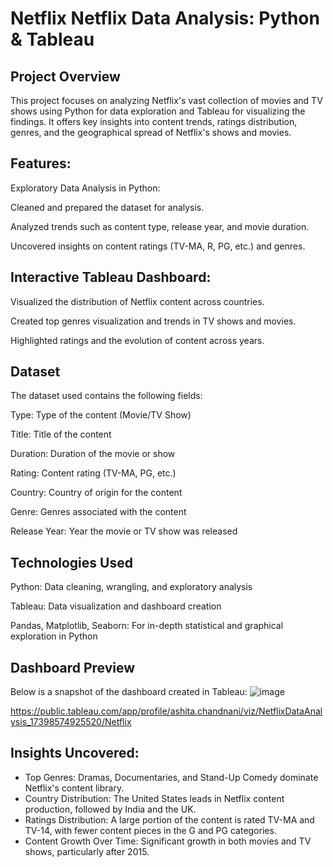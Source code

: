 # Netflix Netflix Data Analysis: Python & Tableau
 
## Project Overview
This project focuses on analyzing Netflix's vast collection of movies and TV shows using Python for data exploration and Tableau for visualizing the findings. It offers key insights into content trends, ratings distribution, genres, and the geographical spread of Netflix's shows and movies.

## Features:

Exploratory Data Analysis in Python:

Cleaned and prepared the dataset for analysis.

Analyzed trends such as content type, release year, and movie duration.

Uncovered insights on content ratings (TV-MA, R, PG, etc.) and genres.

## Interactive Tableau Dashboard:

Visualized the distribution of Netflix content across countries.

Created top genres visualization and trends in TV shows and movies.

Highlighted ratings and the evolution of content across years.

## Dataset

The dataset used contains the following fields:


Type: Type of the content (Movie/TV Show)

Title: Title of the content

Duration: Duration of the movie or show

Rating: Content rating (TV-MA, PG, etc.)

Country: Country of origin for the content

Genre: Genres associated with the content

Release Year: Year the movie or TV show was released

## Technologies Used

Python: Data cleaning, wrangling, and exploratory analysis

Tableau: Data visualization and dashboard creation

Pandas, Matplotlib, Seaborn: For in-depth statistical and graphical exploration in Python

## Dashboard Preview

Below is a snapshot of the dashboard created in Tableau:
![image](https://github.com/user-attachments/assets/cee56d75-177c-4548-8e0d-0dab38e00182)

https://public.tableau.com/app/profile/ashita.chandnani/viz/NetflixDataAnalysis_17398574925520/Netflix

## Insights Uncovered:
- Top Genres: Dramas, Documentaries, and Stand-Up Comedy dominate Netflix's content library.
- Country Distribution: The United States leads in Netflix content production, followed by India and the UK.
- Ratings Distribution: A large portion of the content is rated TV-MA and TV-14, with fewer content pieces in the G and PG categories.
- Content Growth Over Time: Significant growth in both movies and TV shows, particularly after 2015.



